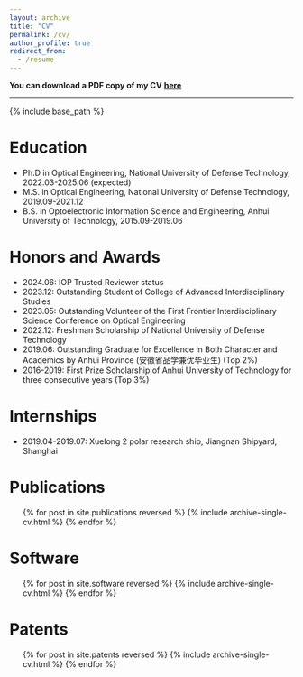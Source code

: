 ```yaml
---
layout: archive
title: "CV"
permalink: /cv/
author_profile: true
redirect_from:
  - /resume
---
```


<strong>You can download a PDF copy of my CV</strong> <a class='colorchangeonly' href="/files/CV/Zhiyi Xiang CV.pdf" target="_blank"><strong>here</strong></a>

------

{% include base_path %}

Education
======
* Ph.D in Optical Engineering, National University of Defense Technology, 2022.03-2025.06 (expected)
* M.S. in Optical Engineering, National University of Defense Technology, 2019.09-2021.12
* B.S. in Optoelectronic Information Science and Engineering, Anhui University of Technology, 2015.09-2019.06

Honors and Awards
======
* 2024.06: IOP Trusted Reviewer status
* 2023.12: Outstanding Student of College of Advanced Interdisciplinary Studies
* 2023.05: Outstanding Volunteer of the First Frontier Interdisciplinary Science Conference on Optical Engineering
* 2022.12: Freshman Scholarship of National University of Defense Technology
* 2019.06: Outstanding Graduate for Excellence in Both Character and Academics by Anhui Province (安徽省品学兼优毕业生) (Top 2%)
* 2016-2019: First Prize Scholarship of Anhui University of Technology for three consecutive years (Top 3%)

Internships
======
* 2019.04-2019.07: Xuelong 2 polar research ship, Jiangnan Shipyard, Shanghai 

Publications
======
  <ul>{% for post in site.publications reversed %}
    {% include archive-single-cv.html %}
  {% endfor %}</ul>

Software
======
  <ul>{% for post in site.software reversed %}
    {% include archive-single-cv.html %}
  {% endfor %}</ul>
  
Patents
======
  <ul>{% for post in site.patents reversed %}
    {% include archive-single-cv.html  %}
  {% endfor %}</ul>
  

